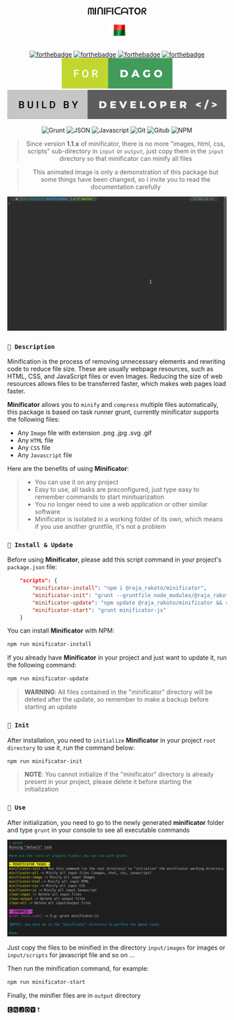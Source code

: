 <div align="center">

## ᗰIᑎIᖴIᑕᗩTOᖇ

<div align="center">
<img src="https://github.com/RajaRakoto/github-docs/blob/master/dago.gif?raw=true" width=40>
</div>

<br>

[![forthebadge](https://forthebadge.com/images/badges/built-with-love.svg)](https://forthebadge.com) [![forthebadge](https://forthebadge.com/images/badges/for-you.svg)](https://forthebadge.com) [![forthebadge](https://forthebadge.com/images/badges/open-source.svg)](https://forthebadge.com) [![forthebadge](https://forthebadge.com/images/badges/uses-git.svg)](https://forthebadge.com) [![forthebadge](https://github.com/RajaRakoto/github-docs/blob/master/badge/for-dago.svg?raw=true)](https://forthebadge.com) [![forthebadge](https://github.com/RajaRakoto/github-docs/blob/master/badge/build-by.svg?raw=true)](https://forthebadge.com)

![Grunt](https://img.shields.io/badge/-Grunt-777?style=flat&logo=grunt&logoColor=orangered&labelColor=ffffff) ![JSON](https://img.shields.io/badge/-JSON-777?style=flat&logo=JSON&logoColor=777&labelColor=ffffff) ![Javascript](https://img.shields.io/badge/-Javascript-777?style=flat&logo=javascript&logoColor=dbb332&labelColor=ffffff) ![Git](https://img.shields.io/badge/-Git-777?style=flat&logo=git&logoColor=F05032&labelColor=ffffff) ![Gitub](https://img.shields.io/badge/-Gitub-777?style=flat&logo=github&logoColor=777&labelColor=ffffff) ![NPM](https://img.shields.io/badge/-NPM-777?style=flat&logo=npm&labelColor=ffffff)<br>

</div>

<div align="center">

> Since version **1.1.x** of minificator, there is no more "images, html, css, scripts" sub-directory in `input` or `output`, just copy them in the `input` directory so that minificator can minify all files

> This animated image is only a demonstration of this package but some things have been changed, so I invite you to read the documentation carefully

<img src="https://github.com/RajaRakoto/github-docs/blob/master/minificator/minificator-demo.gif?raw=true">

</div>

### `📌 Description`

Minification is the process of removing unnecessary elements and rewriting code to reduce file size. These are usually webpage resources, such as HTML, CSS, and JavaScript files or even Images. Reducing the size of web resources allows files to be transferred faster, which makes web pages load faster.

**Minificator** allows you to `minify` and `compress` multiple files automatically, this package is based on task runner grunt, currently minificator supports the following files:

- Any `Image` file with extension .png .jpg .svg .gif
- Any `HTML` file
- Any `CSS` file
- Any `Javascript` file

Here are the benefits of using **Minificator**:

> - You can use it on any project
> - Easy to use, all tasks are preconfigured, just type easy to remember commands to start minituarization
> - You no longer need to use a web application or other similar software
> - Minificator is isolated in a working folder of its own, which means if you use another gruntfile, it's not a problem

### `📌 Install & Update`

Before using **Minificator**, please add this script command in your project's `package.json` file:

```json
	"scripts": {
		"minificator-install": "npm i @raja_rakoto/minificator",
		"minificator-init": "grunt --gruntfile node_modules/@raja_rakoto/minificator/minificator.js minificator-init",
		"minificator-update": "npm update @raja_rakoto/minificator && rm -r minificator && grunt --gruntfile node_modules/@raja_rakoto/minificator/minificator.js minificator-init",
		"minificator-start": "grunt minificator-js"
	}
```

You can install **Minificator** with NPM:

```bash
npm run minificator-install
```

If you already have **Minificator** in your project and just want to update it, run the following command:

```bash
npm run minificator-update
```

> **WARNING**: All files contained in the "minificator" directory will be deleted after the update, so remember to make a backup before starting an update

### `📌 Init`

After installation, you need to `initialize` **Minificator** in your project `root directory` to use it, run the command below:

```bash
npm run minificator-init
```

> **NOTE**: You cannot initialize if the "minificator" directory is already present in your project, please delete it before starting the initialization

### `📌 Use`

After initialization, you need to go to the newly generated **minificator** folder and type `grunt` in your console to see all executable commands

<div align="center">

<img src="https://github.com/RajaRakoto/github-docs/blob/master/minificator/minificator-lists.png?raw=true">

</div>

Just copy the files to be minified in the directory `input/images` for images or `input/scripts` for javascript file and so on ...

Then run the minification command, for example:

```bash
npm run minificator-start
```

Finally, the minifier files are in `output` directory

🅴🅽🅹🅾🆈 ❗
